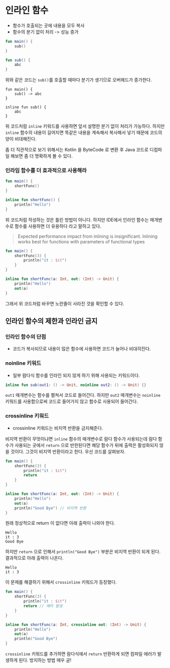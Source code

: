 # 인라인 함수

- 함수가 호출되는 곳에 내용을 모두 복사
- 함수의 분기 없이 처리 -> 성능 증가
```kotlin
fun main() {
    sub()
}

fun sub() {
    abc
}
```
위와 같은 코드는 `sub()`를 호출할 때마다 분기가 생기므로 오버헤드가 증가한다.

```kotiln
fun main() {
    sub() -> abc
}

inline fun sub() {
    abc
}
```
위 코드처럼 `inline` 키워드를 사용하면 앞서 설명한 분기 없이 처리가 가능하다. 하지만 `inline` 함수의 내용이 길어지면 똑같은 내용을 계속해서 복사해서 넣기 때문에 코드의 양이 비대해진다.

좀 더 직관적으로 보기 위해서는 Kotlin 을 ByteCode 로 변환 후 Java 코드로 디컴파일 해보면 좀 더 명확하게 볼 수 있다.

### 인라임 함수를 더 효과적으로 사용해라

```kotlin
fun main() {
    shortFunc()
}

inline fun shortFunc() {
    println("Hello")
}
```
위 코드처럼 작성하는 것은 틀린 방법이 아니다. 하지만 IDE에서 인라인 함수는 매개변수로 함수를 사용하면 더 유용하다 라고 말하고 있다.

> Expected performance impact from inlining is insignificant. Inlining works best for functions with parameters of functional types

```kotlin
fun main() {
    shortFunc(3) {
        println("it : $it")
    }
}

inline fun shortFunc(a: Int, out: (Int) -> Unit) {
    println("Hello")
    out(a)
}
```
그래서 위 코드처럼 바꾸면 노란줄이 사라진 것을 확인할 수 있다.

## 인라인 함수의 제한과 인라인 금지
### 인라인 함수의 단점
- 코드가 복사되므로 내용이 많은 함수에 사용하면 코드가 늘어나 비대히진다.
### noinline 키워드
- 일부 람다식 함수를 인라인 되지 않게 하기 위해 사용되는 키워드이다.
```kotlin
inline fun sub(out1: () -> Unit, noinline out2: () -> Unit) {}
```
`out1` 매개변수는 함수를 펼쳐서 코드로 들어간다. 하지만 `out2` 매개변수는 `noinline` 키워드를 사용함으로써 코드로 들어가지 않고 함수로 사용되어 들어간다.

### crossinline 키워드
- crossinline 키워드는 비지역 반환을 금지해준다.

비지역 반환이 무엇이냐면 `inline` 함수의 매개변수로 람다 함수가 사용되는데 람다 함수가 사용되는 곳에서 `return` 으로 반한된다면 해당 함수가 뒤에 출력은 활성화되지 않을 것이다. 그것이 비지역 반환이라고 한다. 우선 코드를 살펴보자.
```kotlin
fun main() {
    shortFunc(3) {
        println("it : $it")
        return
    }
}

inline fun shortFunc(a: Int, out: (Int) -> Unit) {
    println("Hello")
    out(a)
    println("Good Bye") // 비지역 반환
}
```
원래 정상적으로 return 이 없다면 아래 출력이 나와야 한다.
```
Hello
it : 3
Good Bye
```
하지만 `return` 으로 인해서 `println("Good Bye")` 부분은 비지역 반환이 되게 된다. 결과적으로 아래 출력이 나온다.
```
Hello
it : 3
```
이 문제를 해결하기 위해서 `crossinline` 키워드가 등장했다.
```kotlin
fun main() {
    shortFunc(3) {
        println("it : $it")
        return // 에러 발생
    }
}

inline fun shortFunc(a: Int, crossinline out: (Int) -> Unit) {
    println("Hello")
    out(a)
    println("Good Bye")
}
```
`crossinline` 키워드를 추가하면 람다식에서 `return` 반환하게 되면 컴파일 에러가 발생하게 된다. 방지하는 방법 매우 굳!